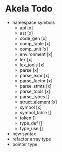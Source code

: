 # Akela Todo
* namespace symbols
  * api [x]
  * ast [x]
  * code_gen [x]
  * comp_table [x]
  * comp_unit [x]
  * environment [x]
  * lex [x]
  * lex_tools [x]
  * parse [x]
  * parse_expr [x]
  * parse_factor [x]
  * parse_stmts [x]
  * parse_tools [x]
  * parse_types []
  * struct_element [x]
  * symbol [x]
  * symbol_table []
  * token []
  * type_def []
  * type_use []
* new syntax
* refactor array type
* pointer type